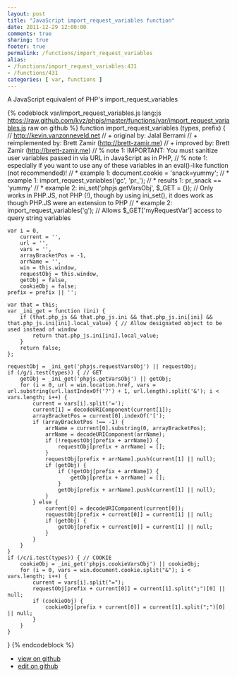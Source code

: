 ```yaml
---
layout: post
title: "JavaScript import_request_variables function"
date: 2011-12-29 12:00:00
comments: true
sharing: true
footer: true
permalink: /functions/import_request_variables
alias:
- /functions/import_request_variables:431
- /functions/431
categories: [ var, functions ]
---
```

A JavaScript equivalent of PHP's import_request_variables
<!-- more -->
{% codeblock var/import_request_variables.js lang:js https://raw.github.com/kvz/phpjs/master/functions/var/import_request_variables.js raw on github %}
function import_request_variables (types, prefix) {
    // http://kevin.vanzonneveld.net
    // +      original by: Jalal Berrami
    // + reimplemented by: Brett Zamir (http://brett-zamir.me)
    // + improved by: Brett Zamir (http://brett-zamir.me)
    // %          note 1: IMPORTANT: You must sanitize user variables passed in via URL in JavaScript as in PHP,
    // %          note 1: especially if you want to use any of these variables in an eval()-like function (not recommended)!
    // *        example 1: document.cookie = 'snack=yummy';
    // *        example 1: import_request_variables('gc', 'pr_');
    // *        results 1: pr_snack == 'yummy'
    // *        example 2: ini_set('phpjs.getVarsObj', $_GET = {}); // Only works in PHP.JS, not PHP (!), though by using ini_set(), it does work as though PHP.JS were an extension to PHP
    // *        example 2: import_request_variables('g'); // Allows $_GET['myRequestVar'] access to query string variables
    
    var i = 0,
        current = '',
        url = '',
        vars = '',
        arrayBracketPos = -1,
        arrName = '',
        win = this.window,
        requestObj = this.window,
        getObj = false,
        cookieObj = false;
    prefix = prefix || '';

    var that = this;
    var _ini_get = function (ini) {
        if (that.php_js && that.php_js.ini && that.php_js.ini[ini] && that.php_js.ini[ini].local_value) { // Allow designated object to be used instead of window
            return that.php_js.ini[ini].local_value;
        }
        return false;
    };

    requestObj = _ini_get('phpjs.requestVarsObj') || requestObj;
    if (/g/i.test(types)) { // GET
        getObj = _ini_get('phpjs.getVarsObj') || getObj;
        for (i = 0, url = win.location.href, vars = url.substring(url.lastIndexOf('?') + 1, url.length).split('&'); i < vars.length; i++) {
            current = vars[i].split('=');
            current[1] = decodeURIComponent(current[1]);
            arrayBracketPos = current[0].indexOf('[');
            if (arrayBracketPos !== -1) {
                arrName = current[0].substring(0, arrayBracketPos);
                arrName = decodeURIComponent(arrName);
                if (!requestObj[prefix + arrName]) {
                    requestObj[prefix + arrName] = [];
                }
                requestObj[prefix + arrName].push(current[1] || null);
                if (getObj) {
                    if (!getObj[prefix + arrName]) {
                        getObj[prefix + arrName] = [];
                    }
                    getObj[prefix + arrName].push(current[1] || null);
                }
            } else {
                current[0] = decodeURIComponent(current[0]);
                requestObj[prefix + current[0]] = current[1] || null;
                if (getObj) {
                    getObj[prefix + current[0]] = current[1] || null;
                }
            }
        }
    }
    if (/c/i.test(types)) { // COOKIE
        cookieObj = _ini_get('phpjs.cookieVarsObj') || cookieObj;
        for (i = 0, vars = win.document.cookie.split("&"); i < vars.length; i++) {
            current = vars[i].split("=");
            requestObj[prefix + current[0]] = current[1].split(";")[0] || null;
            if (cookieObj) {
                cookieObj[prefix + current[0]] = current[1].split(";")[0] || null;
            }
        }
    }
}
{% endcodeblock %}
<ul>
 <li><a href="https://github.com/kvz/phpjs/blob/master/functions/var/import_request_variables.js">view on github</a></li>
 <li><a href="https://github.com/kvz/phpjs/edit/master/functions/var/import_request_variables.js">edit on github</a></li>
</ul>
